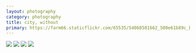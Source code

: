```yaml
---
layout: photography
category: photography
title: city, without
primary: https://farm66.staticflickr.com/65535/54068501662_500e61b89c_b.jpg
---
```


<div class="gallery">
  <div class="row">
    <div class="column">
      <img src="https://farm66.staticflickr.com/65535/54068501662_500e61b89c_b.jpg">
      <img src="https://farm66.staticflickr.com/65535/54140422255_a54ecb9f46_b.jpg">
      <img src="https://farm66.staticflickr.com/65535/54140290249_c5835ce649_b.jpg">
      <img src="https://farm66.staticflickr.com/65535/54072478595_cc71537395_b.jpg">
    </div>
  </div>
</div>
